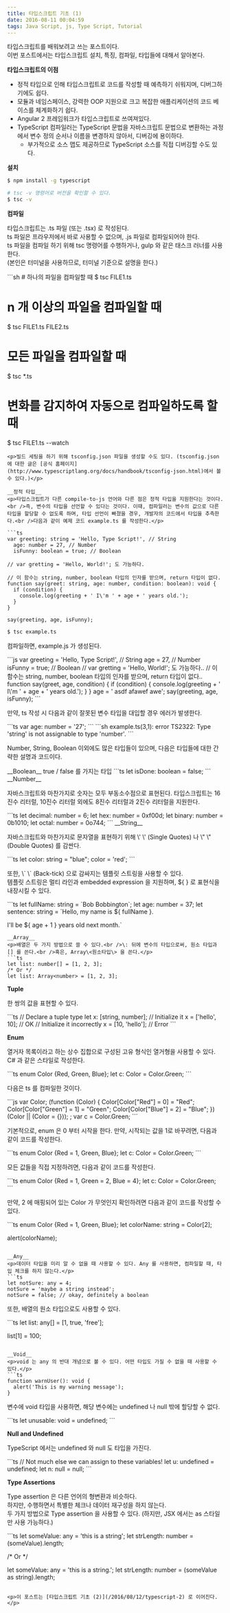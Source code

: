 ```yaml
---
title: 타입스크립트 기초 (1)
date: 2016-08-11 00:04:59
tags: Java Script, js, Type Script, Tutorial
---
```


<p>타입스크립트를 배워보려고 쓰는 포스트이다.<br />이번 포스트에서는 타입스크립트 설치, 특징, 컴파일, 타입들에 대해서 알아본다.</p>

__타입스크립트의 이점__
- 정적 타입으로 인해 타입스크립트로 코드를 작성할 때 예측하기 쉬워지며, 디버그하기에도 쉽다.
- 모듈과 네임스페이스, 강력한 OOP 지원으로 크고 복잡한 애플리케이션의 코드 베이스를 체계화하기 쉽다.
- Angular 2 프레임워크가 타입스크립트로 쓰여져있다.
- TypeScript 컴파일러는 TypeScript 문법을 자바스크립트 문법으로 변환하는 과정에서 변수 정의 순서나 이름을 변경하지 않아서, 디버깅에 용이하다.
  - 부가적으로 소스 맵도 제공하므로 TypeScript 소스를 직접 디버깅할 수도 있다.

__설치__
```sh
$ npm install -g typescript

# tsc -v 명령어로 버전을 확인할 수 있다.
$ tsc -v
```

__컴파일__
<p>타입스크립트는 .ts 파일 (또는 .tsx) 로 작성된다.<br />ts 파일은 프라우저에서 바로 사용할 수 없으며, .js 파일로 컴파일되어야 한다.<br />ts 파일을 컴파일 하기 위해 tsc 명령어를 수행하거나, gulp 와 같은 태스크 러너를 사용한다.<br />(본인은 터미널을 사용하므로, 터미널 기준으로 설명을 한다.)</p>
```sh
# 하나의 파일을 컴파일할 때
$ tsc FILE1.ts

# n 개 이상의 파일을 컴파일할 때
$ tsc FILE1.ts FILE2.ts

# 모든 파일을 컴파일할 때
$ tsc *.ts

# 변화를 감지하여 자동으로 컴파일하도록 할 때
$ tsc FILE1.ts --watch
```
<p>빌드 세팅을 하기 위해 tsconfig.json 파일을 생성할 수도 있다. (tsconfig.json 에 대한 글은 [공식 홈페이지](http://www.typescriptlang.org/docs/handbook/tsconfig-json.html)에서 볼 수 있다.)</p>

__정적 타입__
<p>타입스크립트가 다른 compile-to-js 언어와 다른 점은 정적 타입을 지원한다는 것이다.<br />즉, 변수의 타입을 선언할 수 있다는 것이다. 이때, 컴파일러는 변수의 값으로 다른 타입을 할당할 수 없도록 하며, 타입 선언이 빠졌을 경우, 개발자의 코드에서 타입을 추측한다.<br />다음과 같이 예제 코드 example.ts 를 작성한다.</p>

```ts
var greeting: string = 'Hello, Type Script!', // String
  age: number = 27, // Number
  isFunny: boolean = true; // Boolean

// var gretting = 'Hello, World!'; 도 가능하다.

// 이 함수는 string, number, boolean 타입의 인자를 받으며, return 타입이 없다.
function say(greet: string, age: number, condition: boolean): void {
  if (condition) {
    console.log(greeting + ' I\'m ' + age + ' years old.');
  }
}

say(greeting, age, isFunny);
```

```sh
$ tsc example.ts
```

<p>컴파일하면, example.js 가 생성된다.</p>
```js
var greeting = 'Hello, Type Script!', // String
age = 27, // Number
isFunny = true; // Boolean
// var gretting = 'Hello, World!'; 도 가능하다..
// 이 함수는 string, number, boolean 타입의 인자를 받으며, return 타입이 없다..
function say(greet, age, condition) {
  if (condition) {
    console.log(greeting + ' I\'m ' + age + ' years old.');
  }
}
age = ' asdf afawef awe';
say(greeting, age, isFunny);
```

<p>만약, ts 작성 시 다음과 같이 잘못된 변수 타입을 대입할 경우 에러가 발생한다.</p>
```ts
var age: number = '27';
```
```sh
example.ts(3,1): error TS2322: Type 'string' is not assignable to type 'number'.
```

<p>Number, String, Boolean 이외에도 많은 타입들이 있으며, 다음은 타입들에 대한 간략한 설명과 코드이다.</p>
__Boolean__
true / false 를 가지는 타입
```ts
let isDone: boolean = false;
```
__Number__
<p>자바스크립트와 마찬가지로 숫자는 모두 부동소수점으로 표현된다. 타입스크립트는 16진수 리터럴, 10진수 리터럴 외에도 8진수 리터럴과 2진수 리터럴을 지원한다.</p>
```ts
let decimal: number = 6;
let hex: number = 0xf00d;
let binary: number = 0b1010;
let octal: number = 0o744;
```
__String__
<p>자바스크립트와 마찬가지로 문자열을 표현하기 위해 \' \' (Single Quotes) 나 \" \" (Double Quotes) 를 감싼다.</p>
```ts
let color: string = "blue";
color = 'red';
```
<p>또한, \` \` (Back-tick) 으로 감싸지는 템플릿 스트링을 사용할 수 있다.<br />템플릿 스트링은 멀티 라인과 embedded expression 을 지원하며, ${ } 로 표현식을 내장시킬 수 있다.</p>
```ts
let fullName: string = `Bob Bobbington`;
let age: number = 37;
let sentence: string = `Hello, my name is ${ fullName }.

I'll be ${ age + 1 } years old next month.`
```
__Array__
<p>배열은 두 가지 방법으로 쓸 수 있다.<br />\: 뒤에 변수의 타입으로써, 원소 타입과 [] 를 쓴다.<br />혹은, Array\<원소타입\> 을 쓴다.</p>
```ts
let list: number[] = [1, 2, 3];
/* Or */
let list: Array<number> = [1, 2, 3];
```
__Tuple__
<p>한 쌍의 값을 표현할 수 있다.</p>
```ts
// Declare a tuple type
let x: [string, number];
// Initialize it
x = ['hello', 10]; // OK
// Initialize it incorrectly
x = [10, 'hello']; // Error
```

__Enum__
<p>열거자 목록이라고 하는 상수 집합으로 구성된 고유 형식인 열거형을 사용할 수 있다. C# 과 같은 스타일로 작성한다.</p>
```ts
enum Color {Red, Green, Blue};
let c: Color = Color.Green;
```
<p>다음은 ts 를 컴파일한 것이다.</p>
```js
var Color;
(function (Color) {
  Color[Color["Red"] = 0] = "Red";
  Color[Color["Green"] = 1] = "Green";
  Color[Color["Blue"] = 2] = "Blue";
})(Color || (Color = {}));
;
var c = Color.Green;
```
<p>기본적으로, enum 은 0 부터 시작을 한다. 만약, 시작되는 값을 1로 바꾸려면, 다음과 같이 코드를 작성한다.</p>
```ts
enum Color {Red = 1, Green, Blue};
let c: Color = Color.Green;
```
<p>모든 값들을 직접 지정하려면, 다음과 같이 코드를 작성한다.</p>
```ts
enum Color {Red = 1, Green = 2, Blue = 4};
let c: Color = Color.Green;
```
<p>만약, 2 에 매핑되어 있는 Color 가 무엇인지 확인하려면 다음과 같이 코드를 작성할 수 있다.</p>
```ts
enum Color {Red = 1, Green, Blue};
let colorName: string = Color[2];

alert(colorName);
```

__Any__
<p>데이터 타입을 미리 알 수 없을 때 사용할 수 있다. Any 를 사용하면, 컴파일할 때, 타입 체크를 하지 않는다.</p>
```ts
let notSure: any = 4;
notSure = 'maybe a string instead';
notSure = false; // okay, definitely a boolean
```
<p>또한, 배열의 원소 타입으로도 사용할 수 있다.</p>
```ts
let list: any[] = [1, true, 'free'];

list[1] = 100;
```

__Void__
<p>void 는 any 의 반대 개념으로 볼 수 있다. 어떤 타입도 가질 수 없을 때 사용할 수 있다.</p>
```ts
function warnUser(): void {
  alert('This is my warning message');
}
```
<p>변수에 void 타입을 사용하면, 해당 변수에는 undefined 나 null 밖에 할당할 수 없다.</p>
```ts
let unusable: void = undefined;
```

__Null and Undefined__
<p>TypeScript 에서는 undefined 와 null 도 타입을 가진다.</p>
```ts
// Not much else we can assign to these variables!
let u: undefined = undefined;
let n: null = null;
```

__Type Assertions__
<p>Type assertion 은 다른 언어의 형변환과 비슷하다.<br />하지만, 수행하면서 특별한 체크나 데이터 재구성을 하지 않는다.<br />두 가지 방법으로 Type assertion 을 사용할 수 있다. (하지만, JSX 에서는 as 스타일만 사용 가능하다.)</p>
```ts
let someValue: any = 'this is a string';
let strLength: number = (<string>someValue).length;

/* Or */

let someValue: any = 'this is a string.';
let strLength: number = (someValue as string).length;
```

<p>이 포스트는 [타입스크립트 기초 (2)](/2016/08/12/typescript-2) 로 이어진다.</p>
